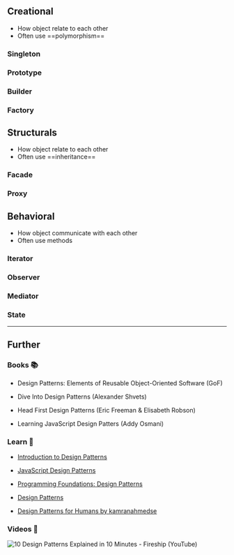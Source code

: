 ## Creational

- How object relate to each other
- Often use ==polymorphism==
### Singleton

### Prototype

### Builder

### Factory

## Structurals

- How object relate to each other
- Often use ==inheritance==
### Facade

### Proxy

## Behavioral

- How object communicate with each other
- Often use methods

### Iterator

### Observer

### Mediator

### State



---
## Further

### Books 📚

- Design Patterns: Elements of Reusable Object-Oriented Software (GoF)

- Dive Into Design Patterns (Alexander Shvets)

- Head First Design Patterns (Eric Freeman & Elisabeth Robson)

- Learning JavaScript Design Patters (Addy Osmani)
### Learn 🧠

- [Introduction to Design Patterns](https://www.patterns.dev/posts/introduction)

- [JavaScript Design Patterns](https://www.patterns.dev/vanilla)

- [Programming Foundations: Design Patterns](https://www.linkedin.com/learning/programming-foundations-design-patterns-2)

- [Design Patterns](https://refactoring.guru/design-patterns)

- [Design Patterns for Humans by kamranahmedse](https://github.com/kamranahmedse/design-patterns-for-humans)

### Videos 🎥

![10 Design Patterns Explained in 10 Minutes - Fireship (YouTube)](https://youtube.com/watch?v=tv-_1er1mWI)
